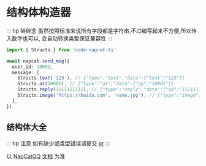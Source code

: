 # 结构体构造器

::: tip 碎碎念
虽然按照标准来说所有字段都是字符串,不过编写起来不方便,所以传入数字也可以, 会自动转换类型保证兼容性
:::

```typescript
import { Structs } from 'node-napcat-ts'

await napcat.send_msg({
  user_id: 10001,
  message: [
    Structs.text('123'), // {"type":"text","data":{"text":"123"}}
    Structs.at(10001), // {"type":"at","data":{"qq":"10001"}}
    Structs.reply(1111111111), // {"type":"reply","data":{"id":"1111111111"}}
    Structs.image('https://baidu.com', 'name.jpg'), // {"type":"image","data":{"file":"https://baidu.com","name":"name.jpg"}}
  ],
})
```

## 结构体大全

::: tip 注意
如有缺少或类型错误请提交 [pr](https://github.com/huankong233/node-napcat-ts/compare)
:::

以 [NapCatQQ 文档](https://napneko.github.io/develop/msg) 为准
